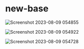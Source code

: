 # new-base


![Screenshot 2023-08-09 054855](https://github.com/LOCO1S/new-base/assets/138608097/1237d37d-35a9-4538-b8cc-195c72560b10)






![Screenshot 2023-08-09 054922](https://github.com/LOCO1S/new-base/assets/138608097/58df53dd-9daa-4f71-9556-572b2f78098b)






![Screenshot 2023-08-09 054728](https://github.com/LOCO1S/new-base/assets/138608097/ec6bfd0d-edc2-4d99-b32b-20b2211b531c)



